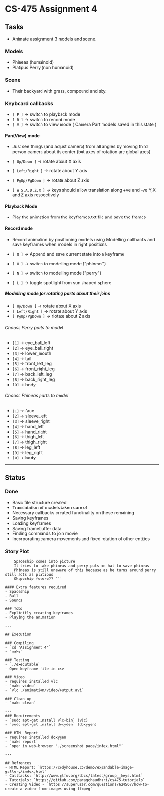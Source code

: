 # CS-475 Assignment 4

## Tasks

- Animate assignment 3 models and scene.

### Models
- Phineas (humainoid)
- Platipus Perry (non humanoid)

### Scene
- Their backyard with grass, compound and sky.

### Keyboard callbacks

- `[ P ]` -> switch to playback mode
- `[ R ]` -> switch to record mode
- `[ V ]` -> switch to view mode ( Camera Part models saved in this state )

#### Pan(View) mode
- Just see things (and adjust camera) from all angles by moving third person camera about its center (but axes of rotation are global axes)

- `[ Up/Down ]` -> rotate about X axis 
- `[ Left/Right ]` -> rotate about Y axis
- `[ PgUp/PgDown ]` -> rotate about Z axis
- `[ W,S,A,D,Z,X ]` -> keys should allow translation along +ve and -ve Y,X and Z axis respectively

#### Playback Mode
- Play the animation from the keyframes.txt file and save the frames

#### Record mode
-  Record animation by positioning models using Modelling callbacks and save keyframes when models in right positions

- `[ Q ]` -> Append and save current state into a keyframe
- `[ H ]` -> switch to modelling mode {"phineas"}
- `[ N ]` -> switch to modelling mode {"perry"}
- `[ L ]` -> toggle spotlight from sun shaped sphere

##### Modelling mode for rotating parts about their joins
- `[ Up/Down ]` -> rotate about X axis 
- `[ Left/Right ]` -> rotate about Y axis
- `[ PgUp/PgDown ]` -> rlotate about Z axis

###### Choose Perry parts to model
- `[1]` -> eye_ball_left
- `[2]` -> eye_ball_right
- `[3]` -> lower_mouth
- `[4]` -> tail
- `[5]` -> front_left_leg
- `[6]` -> front_right_leg
- `[7]` -> back_left_leg
- `[8]` -> back_right_leg
- `[9]` -> body

###### Choose Phineas parts to model
- `[1]` -> face
- `[2]` -> sleeve_left
- `[3]` -> sleeve_right
- `[4]` -> hand_left
- `[5]` -> hand_right
- `[6]` -> thigh_left
- `[7]` -> thigh_right
- `[8]` -> leg_left
- `[9]` -> leg_right
- `[0]` -> body

---

## Status

### Done
- Basic file structure created
- Translatation of models taken care of
- Necessary callbacks created functinality on these remaining
- Saving keyframes
- Loading keyframes
- Saving framebuffer data
- Finding commands to join movie
- Incorporating camera movements and fixed rotation of other entities

### Story Plot
``` Phineas doing timepass (walking or ball jugling)
	Spaceship comes into picture 
	It tries to take phineas and perry puts on hat to save phineas
	Phineas is still unaware of this because as he turns around perry still acts as platipus
	Shapeship future?? ```

#### Extra features required
- Spaceship
- Ball
- Sounds

### ToDo
- Explicitly creating keyframes
- Playing the animation

---

## Execution 
	
### Compiling
- `cd "Assignment 4"`
- `make`

### Testing
- `./executable`
- Open keyframe file in csv

### Video
- requires installed vlc 
- `make video`
- `vlc ./animation/video/output.avi`

### Clean up
- `make clean`

---
### Requirements
- `sudo apt-get install vlc-bin` (vlc)
- `sudo apt-get install doxyden` (doxygen)

### HTML Report
- requires installed doxygen 
- `make report`
- `open in web-browser "./screenshot_page/index.html"`

---

## Refrences
- HTML Report: `https://codyhouse.co/demo/expandable-image-gallery/index.html`
- Callbacks: `http://www.glfw.org/docs/latest/group__keys.html`
- Tutorials: `https://github.com/paragchaudhuri/cs475-tutorials`
- Creating Video - `https://superuser.com/questions/624567/how-to-create-a-video-from-images-using-ffmpeg`	